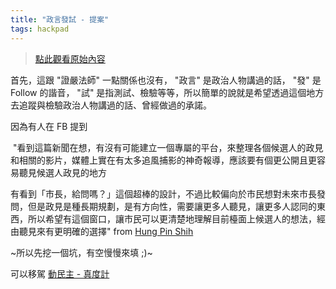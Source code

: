 ```yaml
---
title: "政言發試 - 提案"
tags: hackpad
---
```


> [點此觀看原始內容](https://g0v.hackpad.tw/vPKOBg4fpOO)


首先，這跟 "證嚴法師" 一點關係也沒有， "政言" 是政治人物講過的話， "發" 是 Follow 的諧音， "試" 是指測試、檢驗等等，所以簡單的說就是希望透過這個地方去追蹤與檢驗政治人物講過的話、曾經做過的承諾。

因為有人在 FB 提到

 "看到這篇新聞在想，有沒有可能建立一個專屬的平台，來整理各個候選人的政見和相關的影片，媒體上實在有太多追風捕影的神奇報導，應該要有個更公開且更容易聽見候選人政見的地方

有看到「市長，給問嗎？」這個超棒的設計，不過比較偏向於市民想對未來市長發問，但是政見是種長期規劃，是有方向性，需要讓更多人聽見，讓更多人認同的東西，所以希望有這個窗口，讓市民可以更清楚地理解目前檯面上候選人的想法，經由聽見來有更明確的選擇"
        from [Hung Pin Shih](https://www.facebook.com/groups/g0v.general/permalink/585670471509363/)

~所以先挖一個坑，有空慢慢來填 ;)~

可以移駕 [動民主 \- 真度計](https://g0v.hackpad.tw/--lzGKZQAwe7e)


